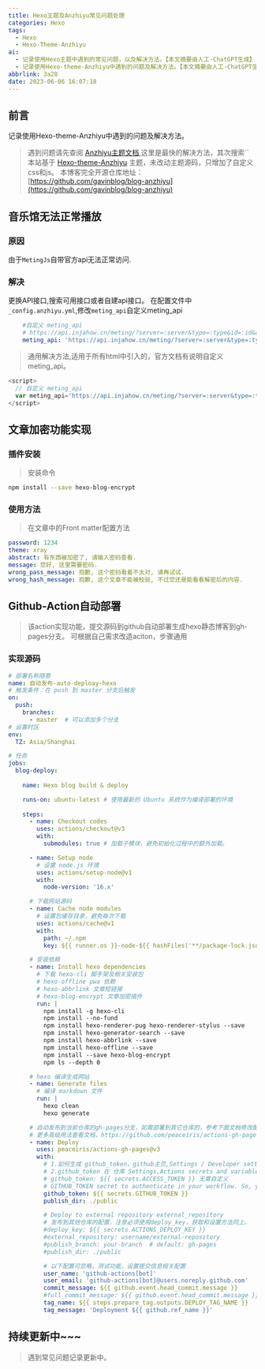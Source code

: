 ```yaml
---
title: Hexo主题及Anzhiyu常见问题处理
categories: Hexo
tags:
  - Hexo
  - Hexo-Theme-Anzhiyu
ai:
  - 记录使用Hexo主题中遇到的常见问题，以及解决方法。【本文摘要由人工-ChatGPT生成】
  - 记录使用Hexo-theme-Anzhiyu中遇到的问题及解决方法。【本文摘要由人工-ChatGPT生成】
abbrlink: 3a28
date: 2023-06-06 16:07:18
---
```


<!-- more -->

## 前言

记录使用Hexo-theme-Anzhiyu中遇到的问题及解决方法。
> 遇到问题请先查阅 [Anzhiyu主题文档](https://gavinblog.github.io/anzhiyu-docs/),这里是最快的解决方法，其次搜索``
本站基于 [Hexo-theme-Anzhiyu](https://github.com/anzhiyu-c/hexo-theme-anzhiyu) 主题，未改动主题源码，只增加了自定义css和js。
本博客完全开源仓库地址：[https://github.com/gavinblog/blog-anzhiyu](https://github.com/gavinblog/blog-anzhiyu)

## 音乐馆无法正常播放

### 原因

由于`MetingJs`自带官方api无法正常访问.

### 解决

更换API接口,搜索可用接口或者自建api接口。
在配置文件中`_config.anzhiyu.yml`,修改`meting_api`自定义meting_api

```yml
    #自定义 meting_api
    # https://api.injahow.cn/meting/?server=:server&type=:type&id=:id&auth=:auth&r=:r
    meting_api: 'https://api.injahow.cn/meting/?server=:server&type=:type&id=:id&auth=:auth&r=:r'
```

> 通用解决方法,适用于所有html中引入的，官方文档有说明自定义 meting_api。

```js
<script>
  // 自定义 meting_api
  var meting_api='https://api.injahow.cn/meting/?server=:server&type=:type&id=:id&auth=:auth&r=:r';
</script>
```

## 文章加密功能实现

### 插件安装

> 安装命令

```bash
npm install --save hexo-blog-encrypt
```

### 使用方法

> 在文章中的Front matter配置方法

```yml
password: 1234
theme: xray
abstract: 有东西被加密了, 请输入密码查看.
message: 您好, 这里需要密码.
wrong_pass_message: 抱歉, 这个密码看着不太对, 请再试试.
wrong_hash_message: 抱歉, 这个文章不能被校验, 不过您还是能看看解密后的内容.
```

## Github-Action自动部署

> 该action实现功能，提交源码到github自动部署生成hexo静态博客到gh-pages分支。
> 可根据自己需求改造aciton，步骤通用

### 实现源码

```yml
# 部署名称随意
name: 自动发布-auto-deploay-hexo
# 触发条件：在 push 到 master 分支后触发
on:
  push:
    branches: 
      - master  # 可以添加多个分支
# 设置时区
env:
  TZ: Asia/Shanghai

# 任务
jobs:
  blog-deploy:
  
    name: Hexo blog build & deploy

    runs-on: ubuntu-latest # 使用最新的 Ubuntu 系统作为编译部署的环境
    
    steps:
      - name: Checkout codes
        uses: actions/checkout@v3
        with:
          submodules: true # 加载子模块，避免初始化过程中的额外加载。

      - name: Setup node
        # 设置 node.js 环境
        uses: actions/setup-node@v1
        with:
          node-version: '16.x'

      # 下载网站源码
      - name: Cache node modules
        # 设置包缓存目录，避免每次下载
        uses: actions/cache@v1
        with:
          path: ~/.npm
          key: ${{ runner.os }}-node-${{ hashFiles('**/package-lock.json') }}

      # 安装依赖
      - name: Install hexo dependencies
        # 下载 hexo-cli 脚手架及相关安装包
        # hexo-offline pwa 依赖
        # hexo-abbrlink 文章短链接
        # hexo-blog-encrypt 文章加密插件
        run: |
          npm install -g hexo-cli
          npm install --no-fund
          npm install hexo-renderer-pug hexo-renderer-stylus --save
          npm install hexo-generator-search --save
          npm install hexo-abbrlink --save
          npm install hexo-offline --save
          npm install --save hexo-blog-encrypt
          npm ls --depth 0

      # hexo 编译生成网站
      - name: Generate files
        # 编译 markdown 文件
        run: |
          hexo clean
          hexo generate

      # 自动发布到当前仓库的gh-pages分支，如需部署到其它仓库的，参考下面文档修改配置即可
      # 更多高级用法查看文档，https://github.com/peaceiris/actions-gh-pages
      - name: Deploy
        uses: peaceiris/actions-gh-pages@v3
        with:
          # 1.如何生成 github_token，github主页,Settings / Developer settings / Personal access tokens (classic)
          # 2.github_token 在 仓库 Settings,Actions secrets and variables,设置
          # github_token: ${{ secrets.ACCESS_TOKEN }} 无需自定义 
          # GITHUB_TOKEN secret to authenticate in your workflow. So, you can start to deploy immediately without any configuration.
          github_token: ${{ secrets.GITHUB_TOKEN }}
          publish_dir: ./public

          # Deploy to external repository external_repository
          # 发布到其他仓库的配置，注意必须使用deploy_key，获取和设置方法同上。
          #deploy_key: ${{ secrets.ACTIONS_DEPLOY_KEY }}
          #external_repository: username/external-repository
          #publish_branch: your-branch  # default: gh-pages
          #publish_dir: ./public

          # 以下配置可忽略，测试功能，设置提交信息相关配置
          user_name: 'github-actions[bot]'
          user_email: 'github-actions[bot]@users.noreply.github.com'
          commit_message: ${{ github.event.head_commit.message }}
          #full_commit_message: ${{ github.event.head_commit.message }}
          tag_name: ${{ steps.prepare_tag.outputs.DEPLOY_TAG_NAME }}
          tag_message: 'Deployment ${{ github.ref_name }}'


```

## 持续更新中~~~

> 遇到常见问题记录更新中。
